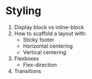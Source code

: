 # Styling

1. Display block vs inline-block
2. How to scaffold a layout with:
   - Sticky footer
   - Horizontal centering
   - Vertical centering
3. Flexboxes
   - Flex-direction
4. Transitions